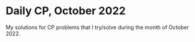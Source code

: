 # Daily CP, October 2022

My solutions for CP problems that I try/solve during the month of October 2022.